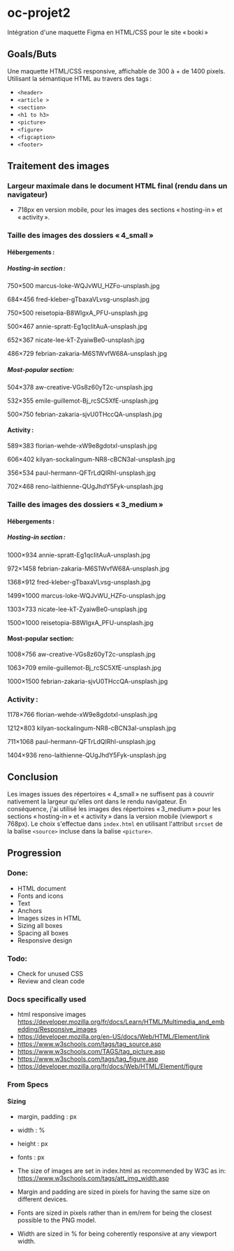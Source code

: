 # oc-projet2
Intégration d'une maquette Figma en HTML/CSS pour le site « booki »

## Goals/Buts
Une maquette HTML/CSS responsive, affichable de 300 à + de 1400 pixels. 
Utilisant la sémantique HTML au travers des tags :
* `<header>`
* `<article >`
* `<section>`
* `<h1 to h3>`
* `<picture>`
* `<figure>`
* `<figcaption>`
* `<footer>`

## Traitement des images
### Largeur maximale dans le document HTML final (rendu dans un navigateur)
* 718px en version mobile, pour les images des sections « hosting-in » et « activity ».

### Taille des images des dossiers « 4_small »
#### Hébergements :
##### Hosting-in section :

750×500 marcus-loke-WQJvWU_HZFo-unsplash.jpg

684×456 fred-kleber-gTbaxaVLvsg-unsplash.jpg

750×500 reisetopia-B8WIgxA_PFU-unsplash.jpg

500×467 annie-spratt-Eg1qcIitAuA-unsplash.jpg

652×367 nicate-lee-kT-ZyaiwBe0-unsplash.jpg

486×729 febrian-zakaria-M6S1WvfW68A-unsplash.jpg

##### Most-popular section:
504×378 aw-creative-VGs8z60yT2c-unsplash.jpg

532×355 emile-guillemot-Bj_rcSC5XfE-unsplash.jpg

500×750 febrian-zakaria-sjvU0THccQA-unsplash.jpg

#### Activity :

589×383 florian-wehde-xW9e8gdotxI-unsplash.jpg

606×402 kilyan-sockalingum-NR8-cBCN3aI-unsplash.jpg

356×534 paul-hermann-QFTrLdQIRhI-unsplash.jpg

702×468 reno-laithienne-QUgJhdY5Fyk-unsplash.jpg

### Taille des images des dossiers « 3_medium »
#### Hébergements :
##### Hosting-in section :

1000×934 annie-spratt-Eg1qcIitAuA-unsplash.jpg

972×1458 febrian-zakaria-M6S1WvfW68A-unsplash.jpg

1368×912 fred-kleber-gTbaxaVLvsg-unsplash.jpg

1499×1000 marcus-loke-WQJvWU_HZFo-unsplash.jpg

1303×733 nicate-lee-kT-ZyaiwBe0-unsplash.jpg

1500×1000 reisetopia-B8WIgxA_PFU-unsplash.jpg
#### Most-popular section:
1008×756 aw-creative-VGs8z60yT2c-unsplash.jpg

1063×709 emile-guillemot-Bj_rcSC5XfE-unsplash.jpg

1000×1500 febrian-zakaria-sjvU0THccQA-unsplash.jpg

### Activity :
1178×766 florian-wehde-xW9e8gdotxI-unsplash.jpg

1212×803 kilyan-sockalingum-NR8-cBCN3aI-unsplash.jpg

711×1068 paul-hermann-QFTrLdQIRhI-unsplash.jpg

1404×936 reno-laithienne-QUgJhdY5Fyk-unsplash.jpg

## Conclusion
Les images issues des répertoires « 4_small » ne suffisent pas à couvrir nativement la largeur qu'elles ont dans le rendu navigateur. En conséquence, j'ai utilisé les images des répertoires « 3_medium » pour les sections « hosting-in » et « activity » dans la version mobile (viewport ≤ 768px). Le choix s'effectue dans `index.html` en utilisant l'attribut `srcset` de la balise `<source>` incluse dans la balise `<picture>`.


## Progression
### Done:
* HTML document
* Fonts and icons
* Text
* Anchors
* Images sizes in HTML
* Sizing all boxes
* Spacing all boxes
* Responsive design

### Todo:
* Check for unused CSS
* Review and clean code

### Docs specifically used
* html responsive images https://developer.mozilla.org/fr/docs/Learn/HTML/Multimedia_and_embedding/Responsive_images
* https://developer.mozilla.org/en-US/docs/Web/HTML/Element/link
* https://www.w3schools.com/tags/tag_source.asp
* https://www.w3schools.com/TAGS/tag_picture.asp
* https://www.w3schools.com/tags/tag_figure.asp
* https://developer.mozilla.org/fr/docs/Web/HTML/Element/figure

### From Specs
#### Sizing
* margin, padding : px
* width : %
* height : px
* fonts : px

* The size of images are set in index.html as recommended by W3C as in: https://www.w3schools.com/tags/att_img_width.asp
* Margin and padding are sized in pixels for having the same size on different devices.
* Fonts are sized in pixels rather than in em/rem for being the closest possible to the PNG model.
* Width are sized in % for being coherently responsive at any viewport width.

